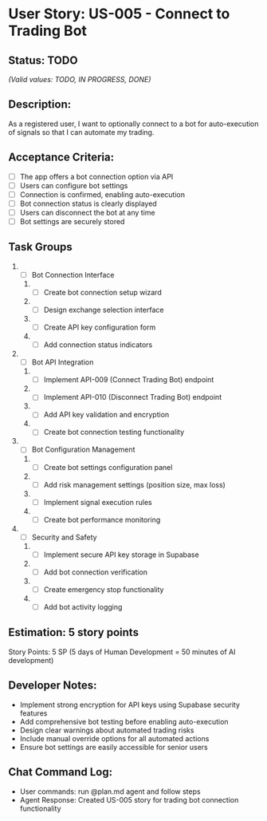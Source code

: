 # User Story: US-005 - Connect to Trading Bot

## Status: TODO  
*(Valid values: TODO, IN PROGRESS, DONE)*

## Description:

As a registered user, I want to optionally connect to a bot for auto-execution of signals so that I can automate my trading.

## Acceptance Criteria:

- [ ] The app offers a bot connection option via API
- [ ] Users can configure bot settings
- [ ] Connection is confirmed, enabling auto-execution
- [ ] Bot connection status is clearly displayed
- [ ] Users can disconnect the bot at any time
- [ ] Bot settings are securely stored

## Task Groups

1. - [ ] Bot Connection Interface
   1. - [ ] Create bot connection setup wizard
   2. - [ ] Design exchange selection interface
   3. - [ ] Create API key configuration form
   4. - [ ] Add connection status indicators

2. - [ ] Bot API Integration
   1. - [ ] Implement API-009 (Connect Trading Bot) endpoint
   2. - [ ] Implement API-010 (Disconnect Trading Bot) endpoint
   3. - [ ] Add API key validation and encryption
   4. - [ ] Create bot connection testing functionality

3. - [ ] Bot Configuration Management
   1. - [ ] Create bot settings configuration panel
   2. - [ ] Add risk management settings (position size, max loss)
   3. - [ ] Implement signal execution rules
   4. - [ ] Create bot performance monitoring

4. - [ ] Security and Safety
   1. - [ ] Implement secure API key storage in Supabase
   2. - [ ] Add bot connection verification
   3. - [ ] Create emergency stop functionality
   4. - [ ] Add bot activity logging

## Estimation: 5 story points

Story Points: 5 SP (5 days of Human Development = 50 minutes of AI development)

## Developer Notes:

- Implement strong encryption for API keys using Supabase security features
- Add comprehensive bot testing before enabling auto-execution
- Design clear warnings about automated trading risks
- Include manual override options for all automated actions
- Ensure bot settings are easily accessible for senior users

## Chat Command Log:

- User commands: run @plan.md agent and follow steps
- Agent Response: Created US-005 story for trading bot connection functionality 